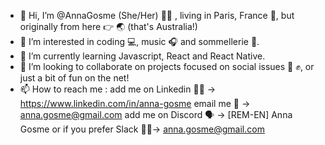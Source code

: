 - 👋 Hi, I’m @AnnaGosme (She/Her) 👩🏻 , living in Paris, France 🥖, but originally from here 👉 🌏 (that's Australia!)
- 👀 I’m interested in coding 💻, music 🎧 and sommellerie 🍷.
- 🌱 I’m currently learning Javascript, React and React Native.
- 💞️ I’m looking to collaborate on projects focused on social issues 🌱 ✊, or just a bit of fun on the net!
- 📫 How to reach me : add me on Linkedin 👩‍💼 -> https://www.linkedin.com/in/anna-gosme
                       email me 📧 -> anna.gosme@gmail.com
                       add me on Discord 🗣️ -> [REM-EN] Anna Gosme
                  or if you prefer Slack 👩‍💻-> anna.gosme@gmail.com

<!---
AnnaGosme/AnnaGosme is a ✨ special ✨ repository because its `README.md` (this file) appears on your GitHub profile.
You can click the Preview link to take a look at your changes.
--->
